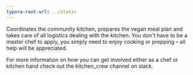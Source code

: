 ```yaml
---
typora-root-url: ../static
---
```


Coordinates the community kitchen, prepares the vegan meal plan and takes care of all logistics dealing with the kitchen.   You don't have to be a master chef to apply, you simply need to enjoy cooking or prepping – all help will be appreciated.



For more information on how you can get involved either as a chef or kitchen hand check out the kitchen_crew channel on slack.


